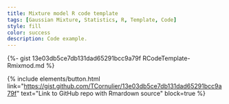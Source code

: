 ```yaml
---
title: Mixture model R code template
tags: [Gaussian Mixture, Statistics, R, Template, Code]
style: fill
color: success
description: Code example.
---
```


{%- gist 13e03db5ce7db131dad65291bcc9a79f RCodeTemplate-Rmixmod.md %}


{% include elements/button.html link="https://gist.github.com/TCornulier/13e03db5ce7db131dad65291bcc9a79f" text="Link to GitHub repo with Rmardown source" block=true %}
